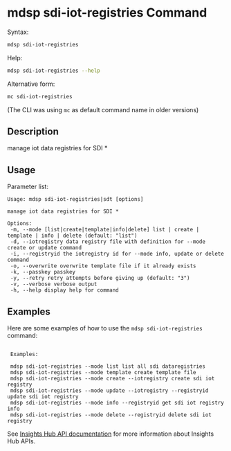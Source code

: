 # mdsp sdi-iot-registries Command

Syntax:

```bash
mdsp sdi-iot-registries
```

Help:

```bash
mdsp sdi-iot-registries --help
```

Alternative form:

```bash
mc sdi-iot-registries
```

(The CLI was using `mc` as default command name in older versions)

## Description

manage iot data registries for SDI *

## Usage

Parameter list:

```text
Usage: mdsp sdi-iot-registries|sdt [options]

manage iot data registries for SDI *

Options:
 -m, --mode [list|create|template|info|delete] list | create | template | info | delete (default: "list")
 -d, --iotregistry data registry file with definition for --mode create or update command
 -i, --registryid the iotregistry id for --mode info, update or delete command
 -o, --overwrite overwrite template file if it already exists
 -k, --passkey passkey
 -y, --retry retry attempts before giving up (default: "3")
 -v, --verbose verbose output
 -h, --help display help for command

```

## Examples

Here are some examples of how to use the `mdsp sdi-iot-registries` command:

```text

 Examples:

 mdsp sdi-iot-registries --mode list list all sdi dataregistries
 mdsp sdi-iot-registries --mode template create template file
 mdsp sdi-iot-registries --mode create --iotregistry create sdi iot registry
 mdsp sdi-iot-registries --mode update --iotregistry --registryid update sdi iot registry
 mdsp sdi-iot-registries --mode info --registryid get sdi iot registry info
 mdsp sdi-iot-registries --mode delete --registryid delete sdi iot registry

```

See [Insights Hub API documentation](https://documentation.mindsphere.io/MindSphere/apis/index.html) for more information about Insights Hub APIs.
